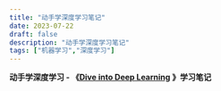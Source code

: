 ```yaml
---
title: "动手学深度学习笔记"
date: 2023-07-22
draft: false
description: "动手学深度学习笔记"
tags: ["机器学习","深度学习"]
---
```

 **动手学深度学习 - 《[Dive into Deep Learning](https://zh.d2l.ai) 》学习笔记**



